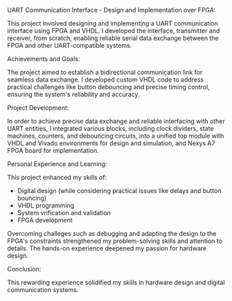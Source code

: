 UART Communication Interface - Design and Implementation over FPGA:

This project involved designing and implementing a UART communication interface using FPGA and VHDL. I developed the interface, 
transmitter and receiver, from scratch, enabling reliable serial data exchange between the FPGA and other UART-compatible systems.

Achievements and Goals:

The project aimed to establish a bidirectional communication link for seamless data exchange. I developed custom VHDL code to address
practical challenges like button debouncing and precise timing control, ensuring the system's reliability and accuracy.

Project Development:

In order to achieve precise data exchange and reliable interfacing with other UART entities, I integrated various blocks, including clock
dividers, state machines, counters, and debouncing circuits, into a unified top module with VHDL and Vivado environments for design and 
simulation, and Nexys A7 FPGA board for implementation.

Personal Experience and Learning:

This project enhanced my skills of:
- Digital design (while considering practical issues like delays and button bouncing)
- VHDL programming
- System vrification and validation
- FPGA development 

Overcoming challeges such as debugging and adapting the design to the FPGA's constraints strengthened my problem-solving skills and attention
to details. The hands-on experience deepened my passion for hardware design.

Conclusion:

This rewarding experience solidified my skills in hardware design and digital communication systems.

